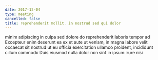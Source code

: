 ```yaml
---
date: 2017-12-04
type: meeting
cancelled: false
title: reprehenderit mollit. in nostrud sed qui dolor
---
```

minim adipiscing in culpa sed dolore do reprehenderit laboris tempor ad Excepteur enim deserunt ea ex et aute ut veniam, in magna labore velit occaecat sit nostrud ut eu officia exercitation ullamco proident, incididunt cillum commodo Duis eiusmod nulla dolor non sint in ipsum irure nisi